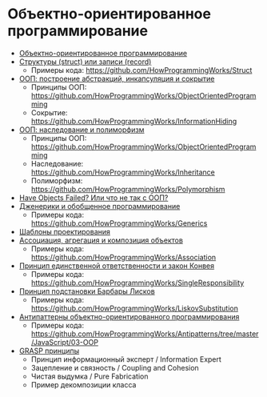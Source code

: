 # Объектно-ориентированное программирование

- [Объектно-ориентированное программирование](https://youtu.be/r4ReQlVtfgQ)
- [Структуры (struct) или записи (record)](https://youtu.be/Wb7o_kK4aH4)
  - Примеры кода: https://github.com/HowProgrammingWorks/Struct
- [ООП: построение абстракций, инкапсуляция и сокрытие](https://youtu.be/sQwF6-bYeDM)
  - Принципы ООП: https://github.com/HowProgrammingWorks/ObjectOrientedProgramming
  - Сокрытие: https://github.com/HowProgrammingWorks/InformationHiding
- [ООП: наследование и полиморфизм](https://youtu.be/8OuzIAuMfjw)
  - Принципы ООП: https://github.com/HowProgrammingWorks/ObjectOrientedProgramming
  - Наследование: https://github.com/HowProgrammingWorks/Inheritance
  - Полиморфизм: https://github.com/HowProgrammingWorks/Polymorphism
- [Have Objects Failed? Или что не так с ООП?](https://youtu.be/4yO5OS0vPSw)
- [Дженерики и обобщенное программирование](https://youtu.be/r6W2z3DQhoI)
  - Примеры кода: https://github.com/HowProgrammingWorks/Generics
- [Шаблоны проектирования](Patterns.md)
- [Ассоциация, агрегация и композиция объектов](https://youtu.be/tOIcBrzezK0)
  - Примеры кода: https://github.com/HowProgrammingWorks/Association
- [Принцип единственной ответственности и закон Конвея](https://youtu.be/o4bQywkBKOI)
  - Примеры кода: https://github.com/HowProgrammingWorks/SingleResponsibility
- [Принцип подстановки Барбары Лисков](https://youtu.be/RbhYxygxroc)
  - Примеры кода: https://github.com/HowProgrammingWorks/LiskovSubstitution
- [Антипаттерны объектно-ориентированного программирования](https://youtu.be/9d5TG1VsLeU)
  - Примеры кода: https://github.com/HowProgrammingWorks/Antipatterns/tree/master/JavaScript/03-OOP
- [GRASP принципы](https://github.com/HowProgrammingWorks/Index/blob/master/Courses/GRASP.md)
  - Принцип информационный эксперт / Information Expert
  - Зацепление и связность / Coupling and Cohesion
  - Чистая выдумка / Pure Fabrication
  - Пример декомпозиции класса
